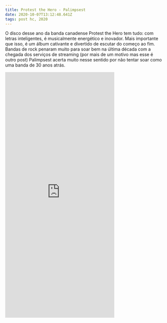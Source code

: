 ```yaml
---
title: Protest the Hero - Palimpsest
date: 2020-10-07T13:12:48.641Z
tags: post hc, 2020
---
```

O disco desse ano da banda canadense Protest the Hero tem tudo: com letras inteligentes, é musicalmente energético e inovador. Mais importante que isso, é um álbum cativante e divertido de escutar do começo ao fim. Bandas de rock penaram muito para soar bem na última década com a chegada dos serviços de streaming (por mais de um motivo mas esse é outro post) Palimpsest acerta muito nesse sentido por não tentar soar como uma banda de 30 anos atrás.

<iframe style="border: 0; width: 350px; height: 786px;" src="https://bandcamp.com/EmbeddedPlayer/album=2527172828/size=large/bgcol=333333/linkcol=0f91ff/transparent=true/" seamless><a href="https://protestthehero.bandcamp.com/album/palimpsest">Palimpsest by Protest the Hero</a></iframe>